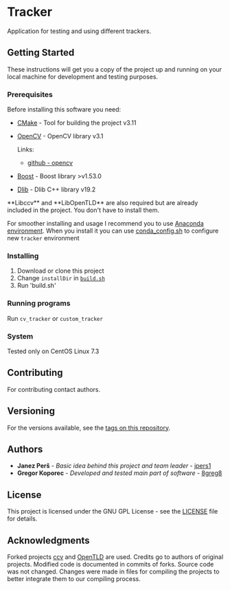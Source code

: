 # Tracker

Application for testing and using different trackers.


## Getting Started

These instructions will get you a copy of the project up and running on your local machine for development and testing purposes. 


### Prerequisites

Before installing this software you need:

* [CMake](https://cmake.org) - Tool for building the project v3.11

* [OpenCV](http://opencv.org/) - OpenCV library v3.1
  
  Links:
    * [github - opencv](https://github.com/opencv/opencv) 


* [Boost](http://www.boost.org/) - Boost library >v1.53.0
* [Dlib](http://www.dlib.net/) - Dlib C++ library v19.2

<aside class="notice">
  **Libccv** and **LibOpenTLD** are also required but are already included in the project. You don't have to install them.
</aside>

For smoother installing and usage I recommend you to use [Anaconda environment](https://anaconda.org). When you install it you can use [conda_config.sh](conda_config.sh) to configure new `tracker` environment

### Installing

1. Download or clone this project
2. Change `installDir` in [`build.sh`](build.sh)
3. Run 'build.sh'


### Running programs

Run `cv_tracker` or `custom_tracker`


### System

Tested only on CentOS Linux 7.3


## Contributing

For contributing contact authors.


## Versioning

For the versions available, see the [tags on this repository](https://github.com/8greg8/tracker/tags). 


## Authors

* **Janez Perš** - *Basic idea behind this project and team leader* - [jpers1](https://github.com/jpers1)
* **Gregor Koporec** - *Developed and tested main part of software* - [8greg8](https://github.com/8greg8)


## License

This project is licensed under the GNU GPL License - see the [LICENSE](LICENSE) file for details.


## Acknowledgments

Forked projects [ccv](https://github.com/8greg8/ccv) and [OpenTLD](https://github.com/8greg8/OpenTLD) are used. Credits go to authors of original projects. Modified code is documented in commits of forks. Source code was not changed. Changes were made in files for compiling the projects to better integrate them to our compiling process.

